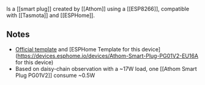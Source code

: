 Is a [[smart plug]] created by [[Athom]] using a [[ESP8266]], compatible with [[Tasmota]] and [[ESPHome]].
## Notes
- [Official template](https://github.com/athom-tech/athom-configs/blob/main/athom-smart-plug-v2.yaml) and [ESPHome Template for this device](https://devices.esphome.io/devices/Athom-Smart-Plug-PG01V2-EU16A for this device)
- Based on daisy-chain observation with a ~17W load, one [[Athom Smart Plug PG01V2]] consume ~0.5W 